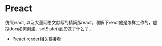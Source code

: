 # Preact
仿照react, 以及大量网络文献写的精简版react，理解下react他是怎样工作的，虚拟dom如何创建，setState()到底做了什么？...

+ Preact.render相关直接看 
